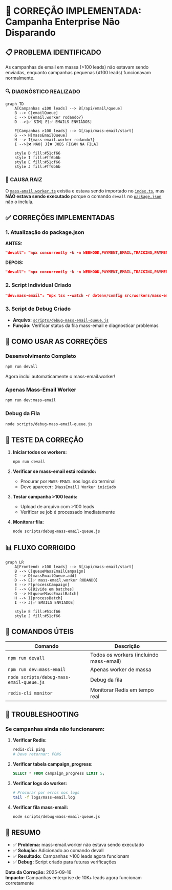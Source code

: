 # 🎯 CORREÇÃO IMPLEMENTADA: Campanha Enterprise Não Disparando

## 📋 **PROBLEMA IDENTIFICADO**

As campanhas de email em massa (>100 leads) não estavam sendo enviadas, enquanto campanhas pequenas (≤100 leads) funcionavam normalmente.

### **🔍 DIAGNÓSTICO REALIZADO**

```mermaid
graph TD
    A[Campanhas ≤100 leads] --> B[/api/email/queue]
    B --> C[emailQueue]
    C --> D{email.worker rodando?}
    D -->|✅ SIM| E[✅ EMAILS ENVIADOS]
    
    F[Campanhas >100 leads] --> G[/api/mass-email/start]
    G --> H[massEmailQueue]
    H --> I{mass-email.worker rodando?}
    I -->|❌ NÃO| J[❌ JOBS FICAM NA FILA]
    
    style D fill:#51cf66
    style I fill:#ff6b6b
    style E fill:#51cf66
    style J fill:#ff6b6b
```

### **🚨 CAUSA RAIZ**

O [`mass-email.worker.ts`](src/workers/mass-email.worker.ts) existia e estava sendo importado no [`index.ts`](src/workers/index.ts:6), mas **NÃO estava sendo executado** porque o comando `devall` no [`package.json`](package.json) não o incluía.

## ✅ **CORREÇÕES IMPLEMENTADAS**

### **1. Atualização do package.json**

**ANTES:**
```json
"devall": "npx concurrently -k -n WEBHOOK,PAYMENT,EMAIL,TRACKING,PAYMENT-WH -c blue,green,yellow,magenta,cyan \"npm run dev:webhook\" \"npm run dev:payment\" \"npm run dev:email\" \"npm run dev:tracking\" \"npm run dev:payment-webhook\""
```

**DEPOIS:**
```json
"devall": "npx concurrently -k -n WEBHOOK,PAYMENT,EMAIL,TRACKING,PAYMENT-WH,MASS-EMAIL -c blue,green,yellow,magenta,cyan,red \"npm run dev:webhook\" \"npm run dev:payment\" \"npm run dev:email\" \"npm run dev:tracking\" \"npm run dev:payment-webhook\" \"npm run dev:mass-email\""
```

### **2. Script Individual Criado**

```json
"dev:mass-email": "npx tsx --watch -r dotenv/config src/workers/mass-email.worker.ts"
```

### **3. Script de Debug Criado**

- **Arquivo:** [`scripts/debug-mass-email-queue.js`](scripts/debug-mass-email-queue.js)
- **Função:** Verificar status da fila mass-email e diagnosticar problemas

## 🚀 **COMO USAR AS CORREÇÕES**

### **Desenvolvimento Completo**
```bash
npm run devall
```
Agora inclui automaticamente o mass-email.worker!

### **Apenas Mass-Email Worker**
```bash
npm run dev:mass-email
```

### **Debug da Fila**
```bash
node scripts/debug-mass-email-queue.js
```

## 🧪 **TESTE DA CORREÇÃO**

1. **Iniciar todos os workers:**
   ```bash
   npm run devall
   ```

2. **Verificar se mass-email está rodando:**
   - Procurar por `MASS-EMAIL` nos logs do terminal
   - Deve aparecer: `[MassEmail] Worker iniciado`

3. **Testar campanha >100 leads:**
   - Upload de arquivo com >100 leads
   - Verificar se job é processado imediatamente

4. **Monitorar fila:**
   ```bash
   node scripts/debug-mass-email-queue.js
   ```

## 📊 **FLUXO CORRIGIDO**

```mermaid
graph LR
    A[Frontend: >100 leads] --> B[/api/mass-email/start]
    B --> C[queueMassEmailCampaign]
    C --> D[massEmailQueue.add]
    D --> E[✅ mass-email.worker RODANDO]
    E --> F[processCampaign]
    F --> G[Divide em batches]
    G --> H[queueMassEmailBatch]
    H --> I[processBatch]
    I --> J[✅ EMAILS ENVIADOS]
    
    style E fill:#51cf66
    style J fill:#51cf66
```

## 🔧 **COMANDOS ÚTEIS**

| Comando | Descrição |
|---------|-----------|
| `npm run devall` | Todos os workers (incluindo mass-email) |
| `npm run dev:mass-email` | Apenas worker de massa |
| `node scripts/debug-mass-email-queue.js` | Debug da fila |
| `redis-cli monitor` | Monitorar Redis em tempo real |

## 🚨 **TROUBLESHOOTING**

### **Se campanhas ainda não funcionarem:**

1. **Verificar Redis:**
   ```bash
   redis-cli ping
   # Deve retornar: PONG
   ```

2. **Verificar tabela campaign_progress:**
   ```sql
   SELECT * FROM campaign_progress LIMIT 5;
   ```

3. **Verificar logs do worker:**
   ```bash
   # Procurar por erros nos logs
   tail -f logs/mass-email.log
   ```

4. **Verificar fila mass-email:**
   ```bash
   node scripts/debug-mass-email-queue.js
   ```

## 🎯 **RESUMO**

- ✅ **Problema:** mass-email.worker não estava sendo executado
- ✅ **Solução:** Adicionado ao comando devall
- ✅ **Resultado:** Campanhas >100 leads agora funcionam
- ✅ **Debug:** Script criado para futuras verificações

**Data da Correção:** 2025-09-16  
**Impacto:** Campanhas enterprise de 10K+ leads agora funcionam corretamente